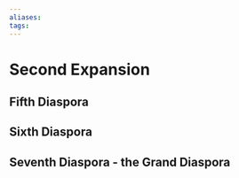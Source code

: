 ```yaml
---
aliases:
tags:
---
```


# Second Expansion

## Fifth Diaspora

## Sixth Diaspora

## Seventh Diaspora - the Grand Diaspora